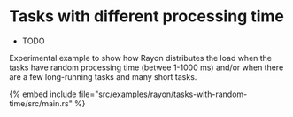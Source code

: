 # Tasks with different processing time

* TODO

Experimental example to show how Rayon distributes the load when the tasks have random processing time
(betwee 1-1000 ms) and/or when there are a few long-running tasks and many short tasks.

{% embed include file="src/examples/rayon/tasks-with-random-time/src/main.rs" %}


